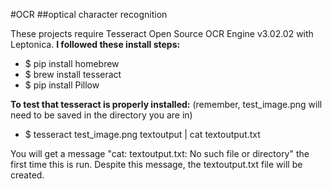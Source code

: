 #OCR
##optical character recognition

These projects require Tesseract Open Source OCR Engine v3.02.02 with Leptonica.
**I followed these install steps:**
  - $ pip install homebrew
  - $ brew install tesseract
  - $ pip install Pillow

**To test that tesseract is properly installed:**
(remember, test_image.png will need to be saved in the directory you are in)
  - $ tesseract test_image.png textoutput | cat textoutput.txt

You will get a message "cat: textoutput.txt: No such file or directory" the first time this is run.
Despite this message, the textoutput.txt file will be created.

